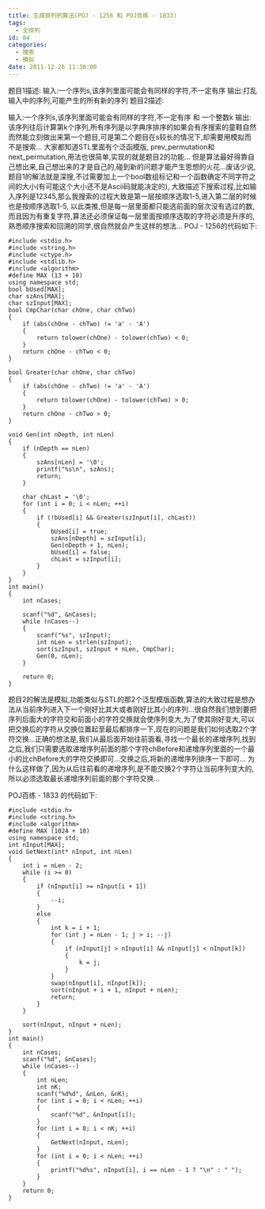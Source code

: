 ```yaml
---
title: 生成排列的算法(POJ - 1256 和 POJ百练 - 1833)
tags:
  - 全排列
id: 84
categories:
  - 搜索
  - 模拟
date: 2011-12-26 11:30:00
---
```


题目1描述:
输入:一个序列s,该序列里面可能会有同样的字符,不一定有序
输出:打乱输入中的序列,可能产生的所有新的序列
题目2描述:
<div>输入:一个序列s,该序列里面可能会有同样的字符,不一定有序 和 一个整数k
输出:该序列往后计算第k个序列,所有序列是以字典序排序的如果会有序搜索的童鞋自然而然能立刻做出来第一个题目,可是第二个题目在s较长的情况下,却需要用模拟而不是搜索...
大家都知道STL里面有个泛函模版, prev_permutation和next_permutation,用法也很简单,实现的就是题目2的功能...
但是算法最好得靠自己想出来,自己想出来的才是自己的,碰到新的问题才能产生思想的火花...废话少说,题目1的解法就是深搜,不过需要加上一个bool数组标记和一个函数确定不同字符之间的大小(有可能这个大小还不是Ascii码就能决定的),
大致描述下搜索过程,比如输入序列是12345,那么我搜索的过程大致是第一层按顺序选取1-5,进入第二层的时候也是按顺序选取1-5,
以此类推,但是每一层里面都只能选前面的层次没有选过的数,而且因为有重复字符,算法还必须保证每一层里面按顺序选取的字符必须是升序的,
熟悉顺序搜索和回溯的同学,很自然就会产生这样的想法...
POJ - 1256的代码如下:

``` stylus
#include <stdio.h>
#include <string.h>
#include <ctype.h>
#include <stdlib.h>
#include <algorithm>
#define MAX (13 + 10)
using namespace std;
bool bUsed[MAX];
char szAns[MAX];
char szInput[MAX];
bool CmpChar(char chOne, char chTwo)
{
    if (abs(chOne - chTwo) != 'a' - 'A')
    {
        return tolower(chOne) - tolower(chTwo) < 0;
    }
    return chOne - chTwo < 0;
} 

bool Greater(char chOne, char chTwo) 
{ 
    if (abs(chOne - chTwo) != 'a' - 'A') 
    { 
        return tolower(chOne) - tolower(chTwo) > 0;
    }
    return chOne - chTwo > 0;
}

void Gen(int nDepth, int nLen)
{
    if (nDepth == nLen)
    {
        szAns[nLen] = '\0';
        printf("%s\n", szAns);
        return;
    }

    char chLast = '\0';
    for (int i = 0; i < nLen; ++i)
    {
        if (!bUsed[i] && Greater(szInput[i], chLast))
        {
            bUsed[i] = true;
            szAns[nDepth] = szInput[i];
            Gen(nDepth + 1, nLen);
            bUsed[i] = false;
            chLast = szInput[i];
        }
    }
}
int main()
{
    int nCases;

    scanf("%d", &nCases);
    while (nCases--)
    {
        scanf("%s", szInput);
        int nLen = strlen(szInput);
        sort(szInput, szInput + nLen, CmpChar);
        Gen(0, nLen);
    }

    return 0;
}
```

题目2的解法是模拟,功能类似与STL的那2个泛型模版函数,算法的大致过程是想办法从当前序列进入下一个刚好比其大或者刚好比其小的序列...很自然我们想到要把序列后面大的字符交和前面小的字符交换就会使序列变大,为了使其刚好变大,可以把交换后的字符从交换位置起至最后都排序一下,现在的问题是我们如何选取2个字符交换...正确的想法是,我们从最后面开始往前面看,寻找一个最长的递增序列,找到之后,我们只需要选取递增序列前面的那个字符chBefore和递增序列里面的一个最小的比chBefore大的字符交换即可...交换之后,将新的递增序列排序一下即可...
为什么这样做了,因为从后往前看的递增序列,是不能交换2个字符让当前序列变大的,所以必须选取最长递增序列前面的那个字符交换...

POJ百练 - 1833 的代码如下:

``` stylus
#include <stdio.h>
#include <string.h>
#include <algorithm>
#define MAX (1024 + 10)
using namespace std;
int nInput[MAX];
void GetNext(int* nInput, int nLen)
{
    int i = nLen - 2;
    while (i >= 0)
    {
        if (nInput[i] >= nInput[i + 1])
        {
            --i;
        }
        else
        {
            int k = i + 1;
            for (int j = nLen - 1; j > i; --j)
            {
                if (nInput[j] > nInput[i] && nInput[j] < nInput[k])
                {
                    k = j;
                }
            }
            swap(nInput[i], nInput[k]);
            sort(nInput + i + 1, nInput + nLen);
            return;
        }
    }

    sort(nInput, nInput + nLen);
}
int main()
{
    int nCases;
    scanf("%d", &nCases);
    while (nCases--)
    {
        int nLen;
        int nK;
        scanf("%d%d", &nLen, &nK);
        for (int i = 0; i < nLen; ++i)
        {
            scanf("%d", &nInput[i]);
        }
        for (int i = 0; i < nK; ++i)
        {
            GetNext(nInput, nLen);
        }
        for (int i = 0; i < nLen; ++i)
        {
            printf("%d%s", nInput[i], i == nLen - 1 ? "\n" : " ");
        }
    }
    return 0;
}
```